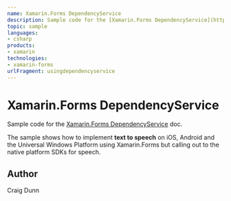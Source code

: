 ```yaml
---
name: Xamarin.Forms DependencyService
description: Sample code for the [Xamarin.Forms DependencyService](http://developer.xamarin.com/guides/cross-platform/xamarin-forms/dependency-service/) doc.  T...
topic: sample
languages:
- csharp
products:
- xamarin
technologies:
- xamarin-forms
urlFragment: usingdependencyservice
---
```

Xamarin.Forms DependencyService
==============

Sample code for the [Xamarin.Forms DependencyService](http://developer.xamarin.com/guides/cross-platform/xamarin-forms/dependency-service/) doc.

The sample shows how to implement **text to speech** on iOS, Android and the Universal Windows Platform using Xamarin.Forms but calling out to the native platform SDKs for speech.

Author
------

Craig Dunn
